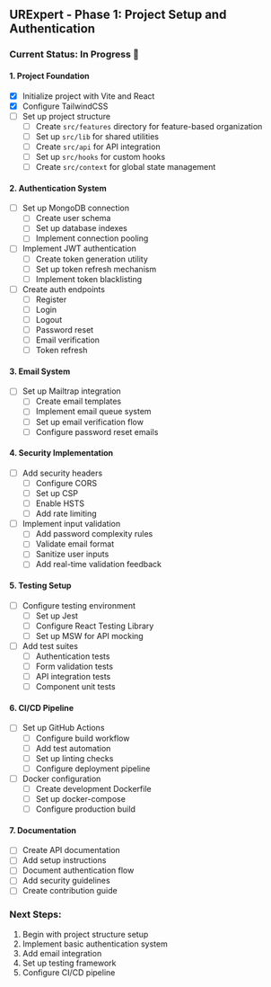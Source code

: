 ## URExpert - Phase 1: Project Setup and Authentication

### Current Status: In Progress 🚀

#### 1. Project Foundation
- [x] Initialize project with Vite and React
- [x] Configure TailwindCSS
- [ ] Set up project structure
  - [ ] Create `src/features` directory for feature-based organization
  - [ ] Set up `src/lib` for shared utilities
  - [ ] Create `src/api` for API integration
  - [ ] Set up `src/hooks` for custom hooks
  - [ ] Create `src/context` for global state management

#### 2. Authentication System
- [ ] Set up MongoDB connection
  - [ ] Create user schema
  - [ ] Set up database indexes
  - [ ] Implement connection pooling
- [ ] Implement JWT authentication
  - [ ] Create token generation utility
  - [ ] Set up token refresh mechanism
  - [ ] Implement token blacklisting
- [ ] Create auth endpoints
  - [ ] Register
  - [ ] Login
  - [ ] Logout
  - [ ] Password reset
  - [ ] Email verification
  - [ ] Token refresh

#### 3. Email System
- [ ] Set up Mailtrap integration
  - [ ] Create email templates
  - [ ] Implement email queue system
  - [ ] Set up email verification flow
  - [ ] Configure password reset emails

#### 4. Security Implementation
- [ ] Add security headers
  - [ ] Configure CORS
  - [ ] Set up CSP
  - [ ] Enable HSTS
  - [ ] Add rate limiting
- [ ] Implement input validation
  - [ ] Add password complexity rules
  - [ ] Validate email format
  - [ ] Sanitize user inputs
  - [ ] Add real-time validation feedback

#### 5. Testing Setup
- [ ] Configure testing environment
  - [ ] Set up Jest
  - [ ] Configure React Testing Library
  - [ ] Set up MSW for API mocking
- [ ] Add test suites
  - [ ] Authentication tests
  - [ ] Form validation tests
  - [ ] API integration tests
  - [ ] Component unit tests

#### 6. CI/CD Pipeline
- [ ] Set up GitHub Actions
  - [ ] Configure build workflow
  - [ ] Add test automation
  - [ ] Set up linting checks
  - [ ] Configure deployment pipeline
- [ ] Docker configuration
  - [ ] Create development Dockerfile
  - [ ] Set up docker-compose
  - [ ] Configure production build

#### 7. Documentation
- [ ] Create API documentation
- [ ] Add setup instructions
- [ ] Document authentication flow
- [ ] Add security guidelines
- [ ] Create contribution guide

### Next Steps:
1. Begin with project structure setup
2. Implement basic authentication system
3. Add email integration
4. Set up testing framework
5. Configure CI/CD pipeline